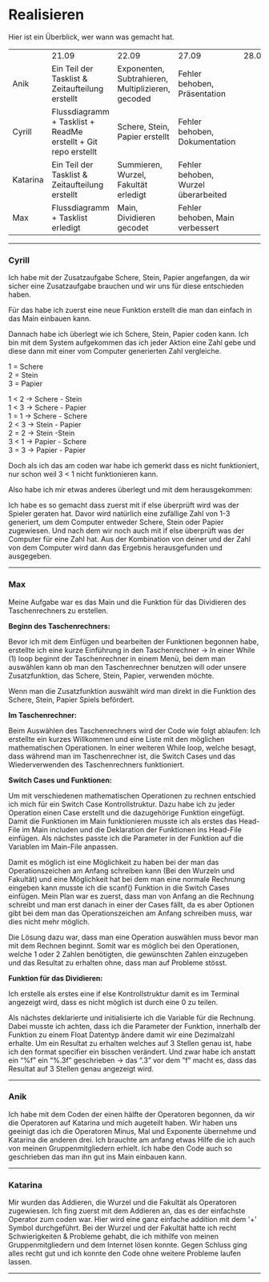 # Realisieren

Hier ist ein Überblick, wer wann was gemacht hat.

|   |   |   |   |   |
|---|---|---|---|---|
||21.09|22.09|27.09|28.09|
|Anik|Ein Teil der Tasklist & Zeitaufteilung erstellt|Exponenten, Subtrahieren, Multiplizieren, gecoded|Fehler behoben, Präsentation||
|Cyrill|Flussdiagramm + Tasklist + ReadMe erstellt + Git repo erstellt|Schere, Stein, Papier erstellt|Fehler behoben, Dokumentation||
|Katarina|Ein Teil der Tasklist & Zeitaufteilung erstellt|Summieren, Wurzel, Fakultät erledigt|Fehler behoben, Wurzel überarbeited||
|Max|Flussdiagramm + Tasklist erledigt|Main, Dividieren gecodet|Fehler behoben, Main verbessert||

_______
### Cyrill

Ich habe mit der Zusatzaufgabe Schere, Stein, Papier angefangen, da wir sicher eine Zusatzaufgabe brauchen und wir uns für diese entschieden haben. 

Für das habe ich zuerst eine neue Funktion erstellt die man dan einfach in das Main einbauen kann.

Dannach habe ich überlegt wie ich Schere, Stein, Papier coden kann. Ich bin mit dem System aufgekommen das ich jeder Aktion eine Zahl gebe und diese dann mit einer vom Computer generierten Zahl vergleiche.

1 = Schere  
2 = Stein  
3 = Papier  

1 < 2 -> Schere - Stein  
1 < 3 -> Schere - Papier  
1 = 1 -> Schere - Schere  
2 < 3 -> Stein - Papier  
2 = 2 -> Stein -Stein   
3 < 1 -> Papier - Schere  
3 = 3 -> Papier - Papier  

Doch als ich das am coden war habe ich gemerkt dass es nicht funktioniert, nur schon weil 3 < 1 nicht funktionieren kann.

Also habe ich mir etwas anderes überlegt und mit dem herausgekommen:

Ich habe es so gemacht dass zuerst mit if else überprüft wird was der Spieler geraten hat. Davor wird natürlich eine zufällige Zahl von 1-3 generiert, um dem Computer entweder Schere, Stein oder Papier zugewiesen. Und nach dem wir noch auch mit if else überprüft was der Computer für eine Zahl hat. Aus der Kombination von deiner und der Zahl von dem Computer wird dann das Ergebnis herausgefunden und ausgegeben.

______
### Max
Meine Aufgabe war es das Main und die Funktion für das Dividieren des Taschenrechners zu erstellen.

**Beginn des Taschenrechners:**

Bevor ich mit dem Einfügen und bearbeiten der Funktionen begonnen habe, erstellte ich eine kurze Einführung in den Taschenrechner → In einer While (1) loop beginnt der Taschenrechner in einem Menü, bei dem man auswählen kann ob man den Taschenrechner benutzen will oder unsere Zusatzfunktion, das Schere, Stein, Papier, verwenden möchte.

Wenn man die Zusatzfunktion auswählt wird man direkt in die Funktion des Schere, Stein, Papier Spiels befördert.

**Im Taschenrechner:**

Beim Auswählen des Taschenrechners wird der Code wie folgt ablaufen: Ich erstellte ein kurzes Willkommen und eine Liste mit den möglichen mathematischen Operationen. In einer weiteren While loop, welche besagt, dass während man im Taschenrechner ist, die Switch Cases und das Wiederverwenden des Taschenrechners funktioniert.

**Switch Cases und Funktionen:**

Um mit verschiedenen mathematischen Operationen zu rechnen entschied ich mich für ein Switch Case Kontrollstruktur. Dazu habe ich zu jeder Operation einen Case erstellt und die dazugehörige Funktion eingefügt. Damit die Funktionen im Main funktionieren musste ich als erstes das Head-File im Main includen und die Deklaration der Funktionen ins Head-File einfügen. Als nächstes passte ich die Parameter in der Funktion auf die Variablen im Main-File anpassen.

Damit es möglich ist eine Möglichkeit zu haben bei der man das Operationszeichen am Anfang schreiben kann (Bei den Wurzeln und Fakultät) und eine Möglichkeit hat bei dem man eine normale Rechnung eingeben kann musste ich die scanf() Funktion in die Switch Cases einfügen. Mein Plan war es zuerst, dass man von Anfang an die Rechnung schreibt und man erst danach in einer der Cases fällt, da es aber Optionen gibt bei dem man das Operationszeichen am Anfang schreiben muss, war dies nicht mehr möglich.

Die Lösung dazu war, dass man eine Operation auswählen muss bevor man mit dem Rechnen beginnt. Somit war es möglich bei den Operationen, welche 1 oder 2 Zahlen benötigten, die gewünschten Zahlen einzugeben und das Resultat zu erhalten ohne, dass man auf Probleme stösst.

**Funktion für das Dividieren:**

Ich erstelle als erstes eine if else Kontrollstruktur damit es im Terminal angezeigt wird, dass es nicht möglich ist durch eine 0 zu teilen.

Als nächstes deklarierte und initialisierte ich die Variable für die Rechnung. Dabei musste ich achten, dass ich die Parameter der Funktion, innerhalb der Funktion zu einem Float Datentyp ändere damit wir eine Dezimalzahl erhalte. Um ein Resultat zu erhalten welches auf 3 Stellen genau ist, habe ich den format specifier ein bisschen verändert. Und zwar habe ich anstatt ein “%f” ein “%.3f” geschrieben → das “.3” vor dem “f” macht es, dass das Resultat auf 3 Stellen genau angezeigt wird.
__________
### Anik
Ich habe mit dem Coden der einen hälfte der Operatoren begonnen, da wir die Operatoren auf Katarina und mich augeteilt haben.
Wir haben uns geeinigt das ich die Operatoren Minus, Mal und Exponente übernehme und Katarina die anderen drei. Ich brauchte am anfang etwas Hilfe die ich auch von meinen Gruppenmitgliedern erhielt.
Ich habe den Code auch so geschrieben das man ihn gut ins Main einbauen kann.

____________
### Katarina
Mir wurden das Addieren, die Wurzel und die Fakultät als Operatoren zugewiesen. Ich fing zuerst mit dem Addieren an, das es der einfachste Operator zum coden war. Hier wird eine ganz einfache addition mit dem '+' Symbol durchgeführt. Bei der Wurzel und der Fakultät hatte ich recht Schwierigkeiten & Probleme gehabt, die ich mithilfe von meinen Gruppenmitgliedern und dem Internet lösen konnte. Gegen Schluss ging alles recht gut und ich konnte den Code ohne weitere Probleme laufen lassen.

________________
